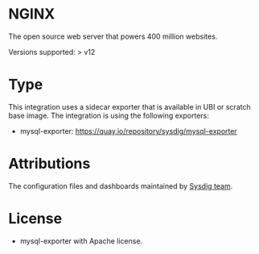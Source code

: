 # NGINX
The open source web server that powers 400 million websites.

Versions supported: > v12

# Type
This integration uses a sidecar exporter that is available in UBI or scratch base image.
The integration is using the following exporters:
- mysql-exporter: https://quay.io/repository/sysdig/mysql-exporter


# Attributions
The configuration files and dashboards maintained by [Sysdig team](https://sysdig.com/).
# License
- mysql-exporter with Apache license.